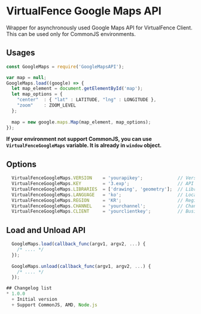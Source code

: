 # VirtualFence Google Maps API
Wrapper for asynchronously used Google Maps API for VirtualFence Client.
This can be used only for CommonJS environments.

## Usages
```javascript
const GoogleMaps = require('GoogleMapsAPI');

var map = null;
GoogleMaps.load((google) => {
  let map_element = document.getElementById('map');
  let map_options = {
    "center"  : { "lat" : LATITUDE, "lng" : LONGITUDE },
    "zoom"    : ZOOM_LEVEL
  };
  
  map = new google.maps.Map(map_element, map_options);
});
```

**If your environment not support CommonJS, you can use `VirtualFenceGoogleMaps` variable.
It is already in `window` object.**

## Options
```javascript
  VirtualFenceGoogleMaps.VERSION    = 'yourapikey';             // Version
  VirtualFenceGoogleMaps.KEY        = '3.exp';                  // API Key
  VirtualFenceGoogleMaps.LIBRARIES  = ['drawing', 'geometry'];  // Libraries
  VirtualFenceGoogleMaps.LANGUAGE   = 'ko';                     // Localization
  VirtualFenceGoogleMaps.REGION     = 'KR';                     // Region Code
  VirtualFenceGoogleMaps.CHANNEL    = 'yourchannel';            // Channel
  VirtualFenceGoogleMaps.CLIENT     = 'yourclientkey';          // Business Client key
```

## Load and Unload API
```javascript
  GoogleMaps.load(callback_func(argv1, argv2, ...) {
    /* .... */
  });
  
  GoogleMaps.unload(callback_func(argv1, argv2, ...) {
    /* .... */
  });

## Changelog list
* 1.0.0
  + Initial version
  + Support CommonJS, AMD, Node.js
